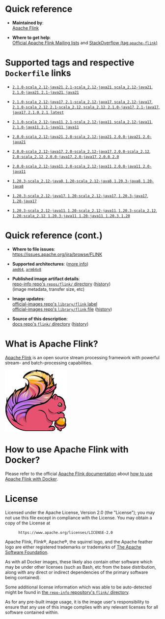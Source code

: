 <!--

********************************************************************************

WARNING:

    DO NOT EDIT "flink/README.md"

    IT IS AUTO-GENERATED

    (from the other files in "flink/" combined with a set of templates)

********************************************************************************

-->

# Quick reference

-	**Maintained by**:  
	[Apache Flink](https://flink.apache.org/community.html#people)

-	**Where to get help**:  
	[Official Apache Flink Mailing lists](https://flink.apache.org/community.html#mailing-lists) and [StackOverflow (tag `apache-flink`)](https://stackoverflow.com/questions/tagged/apache-flink)

# Supported tags and respective `Dockerfile` links

-	[`2.1.0-scala_2.12-java21`, `2.1-scala_2.12-java21`, `scala_2.12-java21`, `2.1.0-java21`, `2.1-java21`, `java21`](https://github.com/apache/flink-docker/blob/398bafb626b7ee940cbd0d5026005d8d6f8d1786/2.1/scala_2.12-java21-ubuntu/Dockerfile)

-	[`2.1.0-scala_2.12-java17`, `2.1-scala_2.12-java17`, `scala_2.12-java17`, `2.1.0-scala_2.12`, `2.1-scala_2.12`, `scala_2.12`, `2.1.0-java17`, `2.1-java17`, `java17`, `2.1.0`, `2.1`, `latest`](https://github.com/apache/flink-docker/blob/398bafb626b7ee940cbd0d5026005d8d6f8d1786/2.1/scala_2.12-java17-ubuntu/Dockerfile)

-	[`2.1.0-scala_2.12-java11`, `2.1-scala_2.12-java11`, `scala_2.12-java11`, `2.1.0-java11`, `2.1-java11`, `java11`](https://github.com/apache/flink-docker/blob/398bafb626b7ee940cbd0d5026005d8d6f8d1786/2.1/scala_2.12-java11-ubuntu/Dockerfile)

-	[`2.0.0-scala_2.12-java21`, `2.0-scala_2.12-java21`, `2.0.0-java21`, `2.0-java21`](https://github.com/apache/flink-docker/blob/d32c85bcf93b430d56685b54ab5732a20e472e2e/2.0/scala_2.12-java21-ubuntu/Dockerfile)

-	[`2.0.0-scala_2.12-java17`, `2.0-scala_2.12-java17`, `2.0.0-scala_2.12`, `2.0-scala_2.12`, `2.0.0-java17`, `2.0-java17`, `2.0.0`, `2.0`](https://github.com/apache/flink-docker/blob/d32c85bcf93b430d56685b54ab5732a20e472e2e/2.0/scala_2.12-java17-ubuntu/Dockerfile)

-	[`2.0.0-scala_2.12-java11`, `2.0-scala_2.12-java11`, `2.0.0-java11`, `2.0-java11`](https://github.com/apache/flink-docker/blob/d32c85bcf93b430d56685b54ab5732a20e472e2e/2.0/scala_2.12-java11-ubuntu/Dockerfile)

-	[`1.20.3-scala_2.12-java8`, `1.20-scala_2.12-java8`, `1.20.3-java8`, `1.20-java8`](https://github.com/apache/flink-docker/blob/ea62362ddccca2556c9856bf6e435c1d38f90b2b/1.20/scala_2.12-java8-ubuntu/Dockerfile)

-	[`1.20.3-scala_2.12-java17`, `1.20-scala_2.12-java17`, `1.20.3-java17`, `1.20-java17`](https://github.com/apache/flink-docker/blob/ea62362ddccca2556c9856bf6e435c1d38f90b2b/1.20/scala_2.12-java17-ubuntu/Dockerfile)

-	[`1.20.3-scala_2.12-java11`, `1.20-scala_2.12-java11`, `1.20.3-scala_2.12`, `1.20-scala_2.12`, `1.20.3-java11`, `1.20-java11`, `1.20.3`, `1.20`](https://github.com/apache/flink-docker/blob/ea62362ddccca2556c9856bf6e435c1d38f90b2b/1.20/scala_2.12-java11-ubuntu/Dockerfile)

# Quick reference (cont.)

-	**Where to file issues**:  
	https://issues.apache.org/jira/browse/FLINK

-	**Supported architectures**: ([more info](https://github.com/docker-library/official-images#architectures-other-than-amd64))  
	[`amd64`](https://hub.docker.com/r/amd64/flink/), [`arm64v8`](https://hub.docker.com/r/arm64v8/flink/)

-	**Published image artifact details**:  
	[repo-info repo's `repos/flink/` directory](https://github.com/docker-library/repo-info/blob/master/repos/flink) ([history](https://github.com/docker-library/repo-info/commits/master/repos/flink))  
	(image metadata, transfer size, etc)

-	**Image updates**:  
	[official-images repo's `library/flink` label](https://github.com/docker-library/official-images/issues?q=label%3Alibrary%2Fflink)  
	[official-images repo's `library/flink` file](https://github.com/docker-library/official-images/blob/master/library/flink) ([history](https://github.com/docker-library/official-images/commits/master/library/flink))

-	**Source of this description**:  
	[docs repo's `flink/` directory](https://github.com/docker-library/docs/tree/master/flink) ([history](https://github.com/docker-library/docs/commits/master/flink))

# What is Apache Flink?

[Apache Flink](https://flink.apache.org/) is an open source stream processing framework with powerful stream- and batch-processing capabilities.

![logo](https://raw.githubusercontent.com/docker-library/docs/71398f44551617e3934a86b4b7a3c770ae093b59/flink/logo.png)

# How to use Apache Flink with Docker?

Please refer to the official [Apache Flink documentation](https://ci.apache.org/projects/flink/flink-docs-master/) about [how to use Apache Flink with Docker](https://ci.apache.org/projects/flink/flink-docs-master/ops/deployment/docker.html).

# License

Licensed under the Apache License, Version 2.0 (the "License"); you may not use this file except in compliance with the License. You may obtain a copy of the License at

	      https://www.apache.org/licenses/LICENSE-2.0

Apache Flink, Flink®, Apache®, the squirrel logo, and the Apache feather logo are either registered trademarks or trademarks of [The Apache Software Foundation](https://apache.org/).

As with all Docker images, these likely also contain other software which may be under other licenses (such as Bash, etc from the base distribution, along with any direct or indirect dependencies of the primary software being contained).

Some additional license information which was able to be auto-detected might be found in [the `repo-info` repository's `flink/` directory](https://github.com/docker-library/repo-info/tree/master/repos/flink).

As for any pre-built image usage, it is the image user's responsibility to ensure that any use of this image complies with any relevant licenses for all software contained within.
